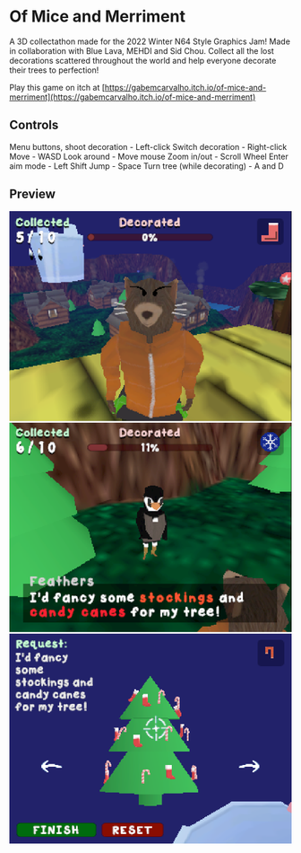 # Of Mice and Merriment

A 3D collectathon made for the 2022 Winter N64 Style Graphics Jam! Made in collaboration with Blue Lava, MEHDI and Sid Chou. Collect all the lost decorations scattered throughout the world and help everyone decorate their trees to perfection! 

Play this game on itch at [https://gabemcarvalho.itch.io/of-mice-and-merriment](https://gabemcarvalho.itch.io/of-mice-and-merriment)

## Controls
Menu buttons, shoot decoration - Left-click
Switch decoration - Right-click
Move - WASD
Look around - Move mouse
Zoom in/out - Scroll Wheel
Enter aim mode - Left Shift
Jump - Space
Turn tree (while decorating) - A and D

## Preview
![Player in the overworld](./Misc/screenshot1.png)
![Talking to an NPC](./Misc/screenshot2.png)
![Decoration minigame](./Misc/screenshot3.png)

